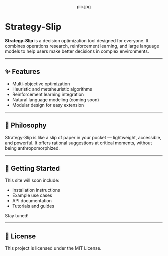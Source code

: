 
<div align="center">
  pic.jpg
</div>

# Strategy-Slip

**Strategy-Slip** is a decision optimization tool designed for everyone. It combines operations research, reinforcement learning, and large language models to help users make better decisions in complex environments.

---

## ✨ Features

- Multi-objective optimization
- Heuristic and metaheuristic algorithms
- Reinforcement learning integration
- Natural language modeling (coming soon)
- Modular design for easy extension

---

## 🧭 Philosophy

Strategy-Slip is like a slip of paper in your pocket — lightweight, accessible, and powerful. It offers rational suggestions at critical moments, without being anthropomorphized.

---

## 🚀 Getting Started

This site will soon include:

- Installation instructions
- Example use cases
- API documentation
- Tutorials and guides

Stay tuned!

---

## 📄 License

This project is licensed under the MIT License.
